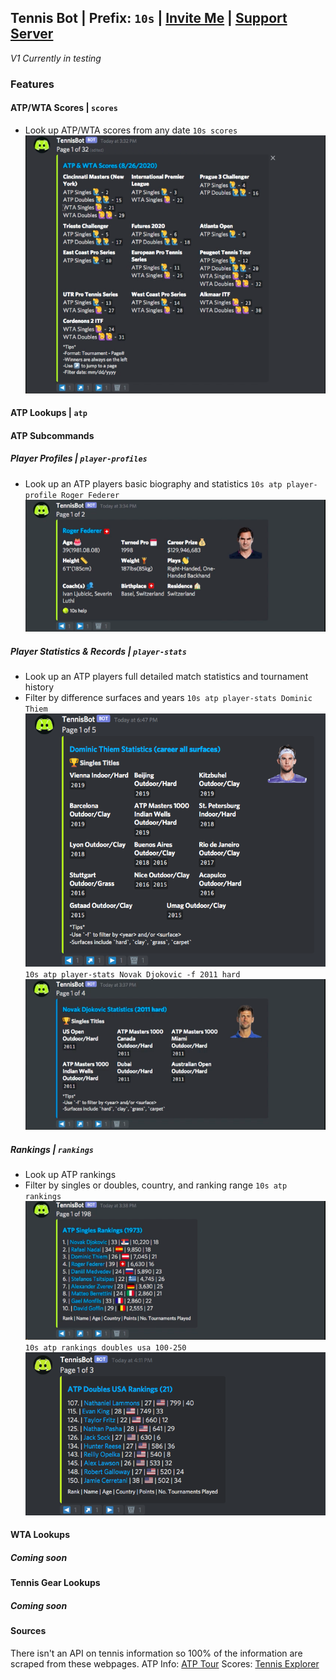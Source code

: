 ## Tennis Bot | Prefix: `10s` | [Invite Me](https://discord.com/api/oauth2/authorize?client_id=742055162163757157&scope=bot&permissions=387136) | [Support Server](https://discord.gg/T8DJrG)
*V1 Currently in testing*

### Features
#### ATP/WTA Scores | `scores`
- Look up ATP/WTA scores from any date
`10s scores`
![Scores Command Example](/screenshots/10s_scores.png)

#### ATP Lookups | `atp`
#### ATP Subcommands
##### Player Profiles | `player-profiles`
- Look up an ATP players basic biography and statistics
`10s atp player-profile Roger Federer`
![Player Profile Command Example](/screenshots/10s_atp_player-profile_Roger_Federer.png)

##### Player Statistics & Records | `player-stats`
- Look up an ATP players full detailed match statistics and tournament history
- Filter by difference surfaces and years
`10s atp player-stats Dominic Thiem`
![Player Stats Dominic Thiem](/screenshots/10s_atp_player-stats_Dominic_Thiem.png)
`10s atp player-stats Novak Djokovic -f 2011 hard`
![Player Stats Novak Djokovic 2011 Hard Court Surface](/screenshots/10s_atp_player-stats_Novak_Djokovic_-f_2011_hard.png)

##### Rankings | `rankings`
- Look up ATP rankings
- Filter by singles or doubles, country, and ranking range
`10s atp rankings`
![Rankings Example](/screenshots/10s_atp_rankings.png)
`10s atp rankings doubles usa 100-250`
![Rankings Doubles USA #100-250](/screenshots/10s_atp_rankings_doubles_usa_100-250.png)

#### WTA Lookups
##### Coming soon
#### Tennis Gear Lookups
##### Coming soon

#### Sources
There isn't an API on tennis information so 100% of the information are scraped from these webpages. 
ATP Info: [ATP Tour](https://www.atptour.com/)
Scores: [Tennis Explorer](https://www.tennisexplorer.com/)



